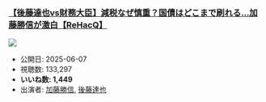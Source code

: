 ### [【後藤達也vs財務大臣】減税なぜ慎重？国債はどこまで刷れる…加藤勝信が激白【ReHacQ】](https://www.youtube.com/watch?v=kqGtFmLqP3g)
[![](https://img.youtube.com/vi/kqGtFmLqP3g/sddefault.jpg)](https://www.youtube.com/watch?v=kqGtFmLqP3g)
-   公開日: 2025-06-07
-   視聴数: 133,297
-   **いいね数: 1,449**
-   出演者: [加藤勝信](/rehacq_fan/people/加藤勝信 "wikilink"), [後藤達也](/rehacq_fan/people/後藤達也 "wikilink")
